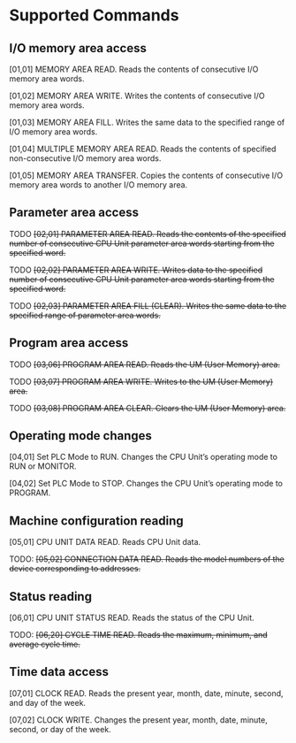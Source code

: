 # Supported Commands

## I/O memory area access

[01,01] MEMORY AREA READ. Reads the contents of consecutive I/O memory area words.

[01,02] MEMORY AREA WRITE. Writes the contents of consecutive I/O memory area words.

[01,03] MEMORY AREA FILL. Writes the same data to the specified range of I/O memory area words.

[01,04] MULTIPLE MEMORY AREA READ. Reads the contents of specified non-consecutive I/O memory area words.

[01,05] MEMORY AREA TRANSFER. Copies the contents of consecutive I/O memory area words to another I/O memory area.

## Parameter area access
TODO ~~[02,01] PARAMETER AREA READ. Reads the contents of the specified number of consecutive CPU Unit parameter area words starting from the specified word.~~

TODO ~~[02,02] PARAMETER AREA WRITE. Writes data to the specified number of consecutive CPU Unit parameter area words starting from the specified word.~~

TODO ~~[02,03] PARAMETER AREA FILL (CLEAR). Writes the same data to the specified range of parameter area words.~~

## Program area access
TODO ~~[03,06] PROGRAM AREA READ. Reads the UM (User Memory) area.~~

TODO ~~[03,07] PROGRAM AREA WRITE. Writes to the UM (User Memory) area.~~

TODO ~~[03,08] PROGRAM AREA CLEAR. Clears the UM (User Memory) area.~~


## Operating mode changes
[04,01] Set PLC Mode to RUN. Changes the CPU Unit’s operating mode to RUN or MONITOR.

[04,02] Set PLC Mode to STOP. Changes the CPU Unit’s operating mode to PROGRAM. 

## Machine configuration reading
[05,01] CPU UNIT DATA READ. Reads CPU Unit data.

TODO: ~~[05,02] CONNECTION DATA READ. Reads the model numbers of the device corresponding to addresses.~~


## Status reading 
[06,01] CPU UNIT STATUS READ. Reads the status of the CPU Unit.

TODO: ~~[06,20] CYCLE TIME READ. Reads the maximum, minimum, and average cycle time.~~


## Time data access 
[07,01] CLOCK READ. Reads the present year, month, date, minute, second, and day of the week.

[07,02] CLOCK WRITE. Changes the present year, month, date, minute, second, or day of the week.

